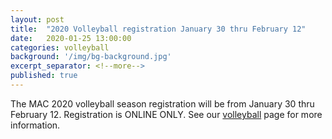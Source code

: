 ```yaml
---
layout: post
title:  "2020 Volleyball registration January 30 thru February 12"
date:   2020-01-25 13:00:00
categories: volleyball
background: '/img/bg-background.jpg'
excerpt_separator: <!--more-->
published: true
---
```

The MAC 2020 volleyball season registration will be from January 30 thru February 12.
Registration is ONLINE ONLY. See our [volleyball](/volleyball) page for more information.